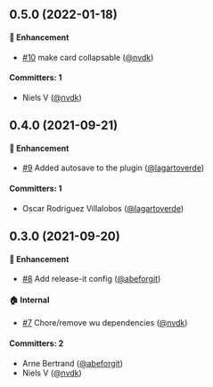 
## 0.5.0 (2022-01-18)

#### :rocket: Enhancement
* [#10](https://github.com/lblod/ember-rdfa-editor-besluit-type-plugin/pull/10) make card collapsable ([@nvdk](https://github.com/nvdk))

#### Committers: 1
- Niels V ([@nvdk](https://github.com/nvdk))

## 0.4.0 (2021-09-21)

#### :rocket: Enhancement
* [#9](https://github.com/lblod/ember-rdfa-editor-besluit-type-plugin/pull/9) Added autosave to the plugin ([@lagartoverde](https://github.com/lagartoverde))

#### Committers: 1
- Oscar Rodriguez Villalobos ([@lagartoverde](https://github.com/lagartoverde))


## 0.3.0 (2021-09-20)

#### :rocket: Enhancement
* [#8](https://github.com/lblod/ember-rdfa-editor-besluit-type-plugin/pull/8) Add release-it config ([@abeforgit](https://github.com/abeforgit))

#### :house: Internal
* [#7](https://github.com/lblod/ember-rdfa-editor-besluit-type-plugin/pull/7) Chore/remove wu dependencies ([@nvdk](https://github.com/nvdk))

#### Committers: 2
- Arne Bertrand ([@abeforgit](https://github.com/abeforgit))
- Niels V ([@nvdk](https://github.com/nvdk))

